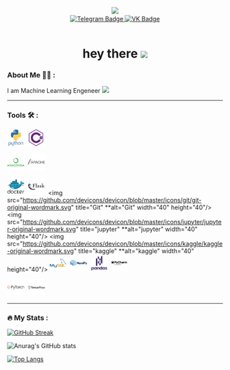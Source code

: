 <div id="header" align="center">
  <img src="https://media.giphy.com/media/RNrugMQ67hjIJkU8Fk/giphy.gif" width="500"/>
</div>
<div id="badges" align="center">
  <a href="https://t.me/Humphre_ey">
    <img src="https://img.shields.io/badge/Social-Telegram-blue?logo=linkedin&logoColor=white&style=for-the-badge" alt="Telegram Badge"/>
  </a>
  <a href="https://vk.com/id57211127">
    <img src="https://img.shields.io/badge/Social-VK_page-blue?logo=linkedin&logoColor=white&style=for-the-badge" alt="VK Badge"/>
  </a>
</div>
<div id="header" align="center">
  <img src="https://komarev.com/ghpvc/?username=Humphreey&style=flat-square&color=blue" alt=""/>
  <h1>
  hey there
  <img src="https://media.giphy.com/media/hvRJCLFzcasrR4ia7z/giphy.gif" width="30px"/>
  </h1>
</div>

### About Me :man_technologist: :
I am Machine Learning Engeneer <img src="https://media.giphy.com/media/PjJ1cLHqLEveXysGDB/giphy-downsized-large.gif" width="30">

---

### Tools :hammer_and_wrench: :
<div>
  <img src="https://github.com/devicons/devicon/blob/master/icons/python/python-original-wordmark.svg" title="Python" alt="Python" width="40" height="40"/>&nbsp;
  <img src="https://github.com/devicons/devicon/blob/master/icons/csharp/csharp-line.svg" title="csharp" alt="csharp" width="40" height="40"/>&nbsp;
  
 
  <img src="https://github.com/devicons/devicon/blob/master/icons/anaconda/anaconda-original-wordmark.svg" title="anaconda" alt="anaconda" width="40" height="40"/>&nbsp;
  <img src="https://github.com/devicons/devicon/blob/master/icons/apache/apache-line-wordmark.svg" title="apache" alt="apache" width="40" height="40"/>&nbsp;
  
  <img src="https://github.com/devicons/devicon/blob/master/icons/docker/docker-original-wordmark.svg" title="docker" alt="docker" width="40" height="40"/>&nbsp;
  <img src="https://github.com/devicons/devicon/blob/master/icons/flask/flask-original-wordmark.svg" title="flask" alt="flask" width="40" height="40"/>&nbsp;
  <img src="https://github.com/devicons/devicon/blob/master/icons/git/git-original-wordmark.svg" title="Git" **alt="Git" width="40" height="40"/>
  <img src="https://github.com/devicons/devicon/blob/master/icons/jupyter/jupyter-original-wordmark.svg" title="jupyter" **alt="jupyter" width="40" height="40"/>
  <img src="https://github.com/devicons/devicon/blob/master/icons/kaggle/kaggle-original-wordmark.svg" title="kaggle" **alt="kaggle" width="40" height="40"/>
  <img src="https://github.com/devicons/devicon/blob/master/icons/mysql/mysql-original-wordmark.svg" title="MySQL"  alt="MySQL" width="40" height="40"/>&nbsp;
  <img src="https://github.com/devicons/devicon/blob/master/icons/numpy/numpy-original-wordmark.svg" title="numpy"  alt="numpy" width="40" height="40"/>&nbsp;
  <img src="https://github.com/devicons/devicon/blob/master/icons/pandas/pandas-original-wordmark.svg" title="Pandas" alt="Pandas" width="40" height="40"/>&nbsp;
  <img src="https://github.com/devicons/devicon/blob/master/icons/pycharm/pycharm-original-wordmark.svg" title="Pycharm" alt="Pycharm" width="40" height="40"/>&nbsp;
  
  <img src="https://github.com/devicons/devicon/blob/master/icons/pytorch/pytorch-original-wordmark.svg" title="Pytorch" alt="Pytorch" width="40" height="40"/>&nbsp;
  <img src="https://github.com/devicons/devicon/blob/master/icons/tensorflow/tensorflow-line-wordmark.svg" title="tensorflow" alt="tensorflow" width="40" height="40"/>&nbsp;
  
  
  
</div>

---

### :fire: My Stats :
[![GitHub Streak](http://github-readme-streak-stats.herokuapp.com?user=Humphreey&theme=earth&border_radius=25&date_format=n%2Fj%5B%2FY%5D&mode=weekly)](https://git.io/streak-stats)

![Anurag's GitHub stats](https://github-readme-stats.vercel.app/api?username=Humphreey&show_icons=true&theme=gruvbox)

[![Top Langs](https://github-readme-stats.vercel.app/api/top-langs/?username=Humphreey&layout=compact)](https://github.com/anuraghazra/github-readme-stats)

